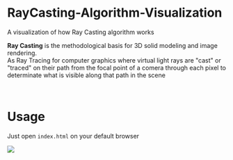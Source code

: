 # RayCasting-Algorithm-Visualization
A visualization of how Ray Casting algorithm works

__Ray Casting__ is the methodological basis for 3D solid modeling and image rendering. <br/>
As Ray Tracing for computer graphics where virtual light rays are "cast" or "traced" on their path from the focal point of a comera
 through each pixel to determinate what is visible along that path in the scene

 <br/>

 # Usage
 Just open ``` index.html ``` on your default browser

 ![](./asstes/threeBound.png)